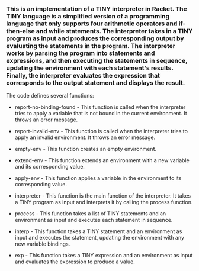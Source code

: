 ### This is an implementation of a TINY interpreter in Racket. The TINY language is a simplified version of a programming language that only supports four arithmetic operators and if-then-else and while statements. The interpreter takes in a TINY program as input and produces the corresponding output by evaluating the statements in the program. The interpreter works by parsing the program into statements and expressions, and then executing the statements in sequence, updating the environment with each statement's results. Finally, the interpreter evaluates the expression that corresponds to the output statement and displays the result.

The code defines several functions:

- report-no-binding-found - This function is called when the interpreter tries to apply a variable that is not bound in the current environment. It throws an error message.

- report-invalid-env - This function is called when the interpreter tries to apply an invalid environment. It throws an error message.

- empty-env - This function creates an empty environment.

- extend-env - This function extends an environment with a new variable and its corresponding value.

- apply-env - This function applies a variable in the environment to its corresponding value.

- interpreter - This function is the main function of the interpreter. It takes a TINY program as input and interprets it by calling the process function.

- process - This function takes a list of TINY statements and an environment as input and executes each statement in sequence.

- interp - This function takes a TINY statement and an environment as input and executes the statement, updating the environment with any new variable bindings.

- exp - This function takes a TINY expression and an environment as input and evaluates the expression to produce a value.
